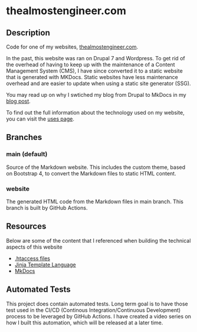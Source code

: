# thealmostengineer.com

## Description

Code for one of my websites, [thealmostengineer.com](https://thealmostengineer.com).

In the past, this website was ran on Drupal 7 and Wordpress. To get rid of the overhead of
having to keep up with the maintenance of a Content Management System (CMS), 
I have since converted it to a static website that is generated with MKDocs. Static websites have less 
maintenance overhead and are easier to update when using a static site generator (SSG).

You may read up on why I swtiched my blog from Drupal to MkDocs in my
[blog post](https://thealmostengineer.com/blog/2019.12.21-switched-blog-from-drupal-to-mkdocs/).

To find out the full information about the technology used on my website, you can visit the
[uses page](https://thealmostengineer.com/uses).

## Branches

### main (default)

Source of the Markdown website. This includes the custom theme, based on Bootstrap 4, to convert the 
Markdown files to static HTML content.

### website

The generated HTML code from the Markdown files in main branch. This branch is built by GitHub Actions.

## Resources

Below are some of the content that I referenced when building the technical aspects of this website

* [.htaccess files](https://perishablepress.com/stupid-htaccess-tricks/#gen3)
* [Jinja Template Language](https://jinja.palletsprojects.com/en/2.11.x/)
* [MkDocs](https://www.mkdocs.org/)

## Automated Tests

This project does contain automated tests. Long term goal is to have those test used in the 
CI/CD (Continous Integration/Continuous Development) process to be leveraged by GitHub Actions. I have 
created a video series on how I built this automation, which will be released at a later time.

